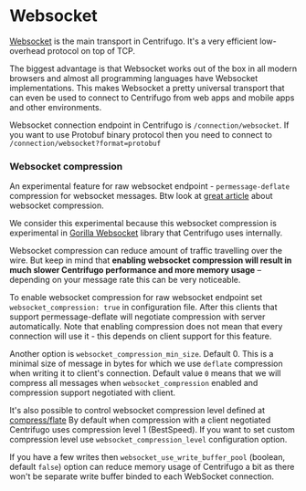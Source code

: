# Websocket

[Websocket](https://en.wikipedia.org/wiki/WebSocket) is the main transport in Centrifugo. It's a very efficient low-overhead protocol on top of TCP.

The biggest advantage is that Websocket works out of the box in all modern browsers and almost all programming languages have Websocket implementations. This makes Websocket a pretty universal transport that can even be used to connect to Centrifugo from web apps and mobile apps and other environments.

Websocket connection endpoint in Centrifugo is `/connection/websocket`. If you want to use Protobuf binary protocol then you need to connect to `/connection/websocket?format=protobuf`

### Websocket compression

An experimental feature for raw websocket endpoint - `permessage-deflate` compression for  websocket messages. Btw look at [great article](https://www.igvita.com/2013/11/27/configuring-and-optimizing-websocket-compression/) about websocket compression.

We consider this experimental because this websocket compression is experimental in [Gorilla Websocket](https://github.com/gorilla/websocket) library that Centrifugo uses internally.

Websocket compression can reduce amount of traffic travelling over the wire. But keep in mind that **enabling websocket compression will result in much slower Centrifugo performance and more memory usage** – depending on your message rate this can be very noticeable.

To enable websocket compression for raw websocket endpoint set `websocket_compression: true` in configuration file. After this clients that support permessage-deflate will negotiate compression with server automatically. Note that enabling compression does not mean that every connection will use it - this depends on client support for this feature.

Another option is `websocket_compression_min_size`. Default 0. This is a minimal size of message in bytes for which we use `deflate` compression when writing it to client's connection. Default value `0` means that we will compress all messages when `websocket_compression` enabled and compression support negotiated with client.

It's also possible to control websocket compression level defined at [compress/flate](https://golang.org/pkg/compress/flate/#NewWriter) By default when compression with a client negotiated Centrifugo uses compression level 1 (BestSpeed). If you want to set custom compression level use `websocket_compression_level` configuration option.

If you have a few writes then `websocket_use_write_buffer_pool` (boolean, default `false`) option can reduce memory usage of Centrifugo a bit as there won't be separate write buffer binded to each WebSocket connection.
